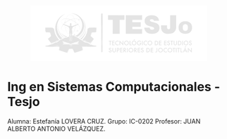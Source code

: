<p align="center">
  <a href="https://tesjo.edomex.gob.mx">
    <img src="https://github.com/Cobain21Jose/METODOS-NUMERICOS---Simulaci-n-de-Evoluci-n-Clim-tica-Modelo-de-Temperatura-y-Humedad-Relativa/blob/main/tesjo.png" alt="Logo de Ing en Sistemas Computacionales - Tesjo">
  </a>
</p>

# Ing en Sistemas Computacionales - Tesjo

Alumna: Estefanía LOVERA CRUZ. 
Grupo: IC-0202
Profesor: JUAN ALBERTO ANTONIO VELÁZQUEZ.


